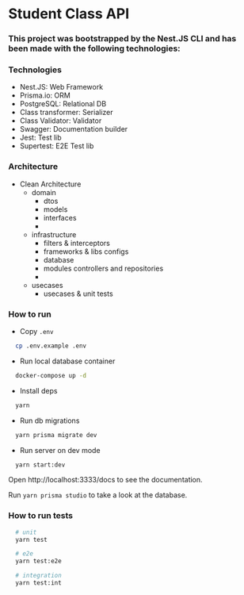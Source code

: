 # Student Class API
### This project was bootstrapped by the Nest.JS CLI and has been made with the following technologies:

### Technologies
- Nest.JS: Web Framework
- Prisma.io: ORM
- PostgreSQL: Relational DB
- Class transformer: Serializer
- Class Validator: Validator
- Swagger: Documentation builder
- Jest: Test lib
- Supertest: E2E Test lib

### Architecture
- Clean Architecture
  - domain
    - dtos
    - models
    - interfaces
    - 
  - infrastructure
    - filters & interceptors
    - frameworks & libs configs
    - database
    - modules controllers and repositories
    - 
  - usecases
    - usecases & unit tests

### How to run
- Copy `.env`
```bash
  cp .env.example .env
```
- Run local database container
```bash
  docker-compose up -d
```
- Install deps
```bash
  yarn
```
- Run db migrations
```bash
  yarn prisma migrate dev
```
- Run server on dev mode
```bash
  yarn start:dev
```

Open http://localhost:3333/docs to see the documentation.

Run `yarn prisma studio` to take a look at the database.

### How to run tests
```bash
  # unit
  yarn test

  # e2e
  yarn test:e2e

  # integration
  yarn test:int
```


